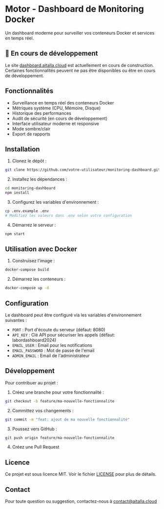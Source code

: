 # Motor - Dashboard de Monitoring Docker

Un dashboard moderne pour surveiller vos conteneurs Docker et services en temps réel.

## 🚧 En cours de développement

Le site [dashboard.aitalla.cloud](https://dashboard.aitalla.cloud) est actuellement en cours de construction. Certaines fonctionnalités peuvent ne pas être disponibles ou être en cours de développement.

## Fonctionnalités

- Surveillance en temps réel des conteneurs Docker
- Métriques système (CPU, Mémoire, Disque)
- Historique des performances
- Audit de sécurité (en cours de développement)
- Interface utilisateur moderne et responsive
- Mode sombre/clair
- Export de rapports

## Installation

1. Clonez le dépôt :
```bash
git clone https://github.com/votre-utilisateur/monitoring-dashboard.git
```

2. Installez les dépendances :
```bash
cd monitoring-dashboard
npm install
```

3. Configurez les variables d'environnement :
```bash
cp .env.example .env
# Modifiez les valeurs dans .env selon votre configuration
```

4. Démarrez le serveur :
```bash
npm start
```

## Utilisation avec Docker

1. Construisez l'image :
```bash
docker-compose build
```

2. Démarrez les conteneurs :
```bash
docker-compose up -d
```

## Configuration

Le dashboard peut être configuré via les variables d'environnement suivantes :

- `PORT` : Port d'écoute du serveur (défaut: 8080)
- `API_KEY` : Clé API pour sécuriser les appels (défaut: labordashboard2024)
- `EMAIL_USER` : Email pour les notifications
- `EMAIL_PASSWORD` : Mot de passe de l'email
- `ADMIN_EMAIL` : Email de l'administrateur

## Développement

Pour contribuer au projet :

1. Créez une branche pour votre fonctionnalité :
```bash
git checkout -b feature/ma-nouvelle-fonctionnalite
```

2. Committez vos changements :
```bash
git commit -m "feat: ajout de ma nouvelle fonctionnalité"
```

3. Poussez vers GitHub :
```bash
git push origin feature/ma-nouvelle-fonctionnalite
```

4. Créez une Pull Request

## Licence

Ce projet est sous licence MIT. Voir le fichier [LICENSE](LICENSE) pour plus de détails.

## Contact

Pour toute question ou suggestion, contactez-nous à [contact@aitalla.cloud](mailto:contact@aitalla.cloud) 